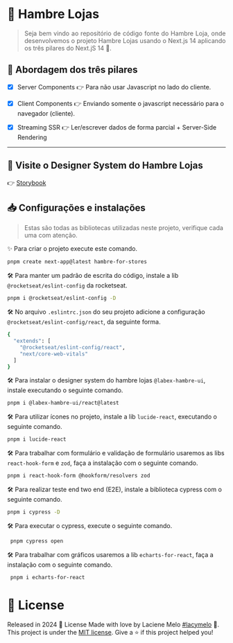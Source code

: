 <div align="justify">
  <h1>
    🤖 Hambre Lojas
  </h1>

  > Seja bem vindo ao repositório de código fonte do Hambre Loja, onde desenvolvemos o projeto Hambre Lojas usando o Next.js 14 aplicando os três pilares do Next.jS 14 🚀.
</div>

## :rocket: Abordagem dos três pilares
- [X] Server Components 👉  Para não usar Javascript no lado do cliente.

- [X] Client Components 👉  Enviando somente o javascript necessário para o navegador (cliente).
- [X] Streaming SSR 👉  Ler/escrever dados de forma parcial + Server-Side Rendering

---

## :eyes: Visite o Designer System do Hambre Lojas
👉 [Storybook](http://lacymelo.github.io/labex-hambre-ui/?path=/docs/home--documentation)

##  📥 Configurações e instalações
> Estas são todas as bibliotecas utilizadas neste projeto, verifique cada uma com atenção.

✨ Para criar o projeto execute este comando.
```bash
pnpm create next-app@latest hambre-for-stores
```
🛠️ Para manter um padrão de escrita do código, instale a lib `@rocketseat/eslint-config` da rocketseat.
```bash
pnpm i @rocketseat/eslint-config -D 
```
🛠️ No arquivo `.eslintrc.json` do seu projeto adicione a configuração `@rocketseat/eslint-config/react`, da seguinte forma.
```bash
{
  "extends": [
    "@rocketseat/eslint-config/react",
    "next/core-web-vitals"
  ]
}
```
🛠️ Para instalar o designer system do hambre lojas `@labex-hambre-ui`, instale executando o seguinte comando.
```bash
pnpm i @labex-hambre-ui/react@latest
```
🛠️ Para utilizar ícones no projeto, instale a lib `lucide-react`, executando o seguinte comando.
```bash
pnpm i lucide-react
```
🛠️ Para trabalhar com formulário e validação de formulário usaremos as libs `react-hook-form` e `zod`, faça a instalação com o seguinte comando.
```bash
pnpm i react-hook-form @hookform/resolvers zod
```
🛠️ Para realizar teste end two end (E2E), instale a biblioteca cypress com o seguinte comando.
```bash
pnpm i cypress -D
```
🛠️ Para executar o cypress, execute o seguinte comando.
```bash
 pnpm cypress open
```
🛠️ Para trabalhar com gráficos usaremos a lib `echarts-for-react`, faça a instalação com o seguinte comando.
```bash
 pnpm i echarts-for-react
```

# :closed_book: License

Released in 2024 :closed_book: License
Made with love by  Laciene Melo [#lacymelo](https://github.com/lacymelo) 🚀.
This project is under the [MIT license](./LICENSE).
Give a ⭐️ if this project helped you!


